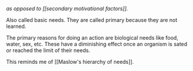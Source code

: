 *as opposed to [[secondary motivational factors]].*

Also called basic needs.
They are called primary because they are not learned. 

The primary reasons for doing an action are biological needs like food, water, sex, etc. These have a diminishing effect once an organism is sated or reached the limit of their needs. 

This reminds me of [[Maslow's hierarchy of needs]].

